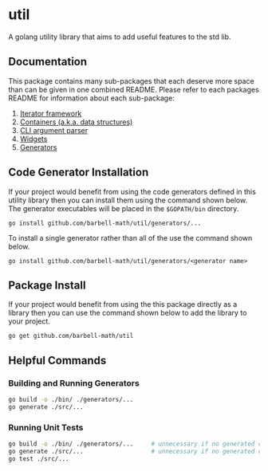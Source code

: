 # util

A golang utility library that aims to add useful features to the std lib.

## Documentation

This package contains many sub-packages that each deserve more space than can
be given in one combined README. Please refer to each packages README for
information about each sub-package:

1. [Iterator framework](./src/iter/README.md)
1. [Containers (a.k.a. data structures)](./src/container/README.md)
1. [CLI argument parser](./src/argparse/README.md)
1. [Widgets](./src/widgets/README.md)
1. [Generators](./generators/README.md)

## Code Generator Installation

If your project would benefit from using the code generators defined in this
utility library then you can install them using the command shown below. The
generator executables will be placed in the `$GOPATH/bin` directory.

```
go install github.com/barbell-math/util/generators/...
```

To install a single generator rather than all of the use the command shown
below.

```
go install github.com/barbell-math/util/generators/<generator name>
```

## Package Install

If your project would benefit from using the this package directly as a library
then you can use the command shown below to add the library to your project.

```
go get github.com/barbell-math/util
```

## Helpful Commands

### Building and Running Generators

```sh
go build -o ./bin/ ./generators/...
go generate ./src/...
```

### Running Unit Tests

```sh
go build -o ./bin/ ./generators/...     # unnecessary if no generated code changed
go generate ./src/...                   # unnecessary if no generated code changed
go test ./src/...
```

